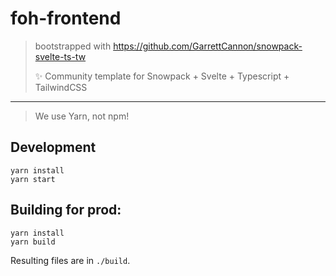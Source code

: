 # foh-frontend

> bootstrapped with https://github.com/GarrettCannon/snowpack-svelte-ts-tw 
> 
> ✨ Community template for Snowpack + Svelte + Typescript + TailwindCSS

---

> We use Yarn, not npm!


Development
---
```
yarn install
yarn start
```

Building for prod:
---
```
yarn install
yarn build
```

Resulting files are in `./build`.
